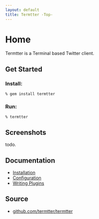 ```yaml
---
layout: default
title: Termtter -Top-
---
```


# Home

Termtter is a Terminal based Twitter client.

## Get Started

### Install:

    % gem install termtter

### Run:

    % termtter

## Screenshots

todo.

## Documentation

* [Installation](./install)
* [Configuration](./config)
* [Writing Plugins](plugins)

## Source

* [github.com/termtter/termtter](http://github.com/termtter/termtter)



